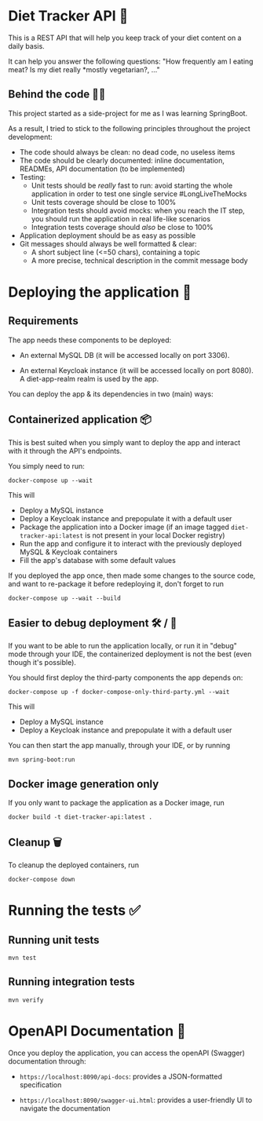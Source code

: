 # Diet Tracker API :pizza:

This is a REST API that will help you keep track of your diet content on a daily basis. 

It can help you answer the following questions: "How frequently am I eating meat? Is my diet really *mostly vegetarian?, ..."

## Behind the code :face_in_clouds:

This project started as a side-project for me as I was learning SpringBoot.

As a result, I tried to stick to the following principles throughout the project development:

* The code should always be clean: no dead code, no useless items
* The code should be clearly documented: inline documentation, READMEs, API documentation (to be implemented)
* Testing:
    - Unit tests should be *really* fast to run: avoid starting the whole application in order to test one single service #LongLiveTheMocks
    - Unit tests coverage should be close to 100%
    - Integration tests should avoid mocks: when you reach the IT step, you should run the application in real life-like scenarios
    - Integration tests coverage should *also* be close to 100%
* Application deployment should be as easy as possible
* Git messages should always be well formatted & clear:
    - A short subject line (<=50 chars), containing a topic
    - A more precise, technical description in the commit message body

# Deploying the application :flight_departure:

## Requirements

The app needs these components to be deployed:
* An external MySQL DB (it will be accessed locally on port 3306).

* An external Keycloak instance (it will be accessed locally on port 8080). A diet-app-realm realm is used by the app.

You can deploy the app & its dependencies in two (main) ways:

## Containerized application :package:

This is best suited when you simply want to deploy the app and interact with it through the API's endpoints.

You simply need to run:

```
docker-compose up --wait
```

This will
- Deploy a MySQL instance
- Deploy a Keycloak instance and prepopulate it with a default user
- Package the application into a Docker image (if an image tagged `diet-tracker-api:latest` is not present in your local Docker registry)
- Run the app and configure it to interact with the previously deployed MySQL & Keycloak containers
- Fill the app's database with some default values

If you deployed the app once, then made some changes to the source code, and want to re-package it before redeploying it, don't forget to run 

```
docker-compose up --wait --build
```
## Easier to debug deployment  :hammer_and_wrench: / :mag_right:

If you want to be able to run the application locally, or run it in "debug" mode through your IDE, the containerized deployment is not the best (even though it's possible).

You should first deploy the third-party components the app depends on:

```
docker-compose up -f docker-compose-only-third-party.yml --wait
```

This will
- Deploy a MySQL instance
- Deploy a Keycloak instance and prepopulate it with a default user

You can then start the app manually, through your IDE, or by running

```
mvn spring-boot:run
```

## Docker image generation only

If you only want to package the application as a Docker image, run

```
docker build -t diet-tracker-api:latest .
```

## Cleanup :wastebasket:

To cleanup the deployed containers, run

```
docker-compose down
```

# Running the tests :white_check_mark:

## Running unit tests

```
mvn test
```

## Running integration tests

```
mvn verify
```

# OpenAPI Documentation :open_book:

Once you deploy the application, you can access the openAPI (Swagger) documentation through:

* `https://localhost:8090/api-docs`: provides a JSON-formatted specification

* `https://localhost:8090/swagger-ui.html`: provides a user-friendly UI to navigate the documentation
